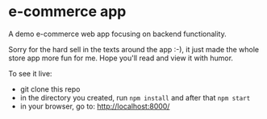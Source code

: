 e-commerce app
===============
A demo e-commerce web app focusing on backend functionality. 
 
Sorry for the hard sell in the texts around the app :-), it just made the whole store app more fun for me.
Hope you'll read and view it with humor.


To see it live:
- git clone this repo
- in the directory you created, run <code>npm install</code> and after that <code>npm start</code>
- in your browser, go to: [http://localhost:8000/](http://localhost:8000/)